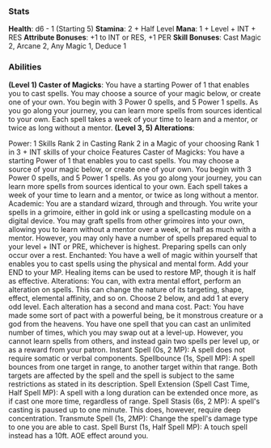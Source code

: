 ### Stats
**Health**: d6 - 1 (Starting 5)
**Stamina**: 2 + Half Level
**Mana**: 1 + Level + INT + RES
**Attribute Bonuses**: +1 to INT or RES, +1 PER
**Skill Bonuses**: Cast Magic 2, Arcane 2, Any Magic 1, Deduce 1

### Abilities
**(Level 1) Caster of Magicks**: You have a starting Power of 1 that enables you to cast spells. You may choose a source
of your magic below, or create one of your own. You begin with 3 Power 0 spells, and 5 Power 1 spells. As
you go along your journey, you can learn more spells from sources identical to your own. Each spell takes a
week of your time to learn and a mentor, or twice as long without a mentor.
**(Level 3, 5) Alterations**: 

Power: 1
Skills
Rank 2 in Casting
Rank 2 in a Magic of your choosing
Rank 1 in 3 + INT skills of your choice
Features
Caster of Magicks: You have a starting Power of 1 that enables you to cast spells. You may choose a source
of your magic below, or create one of your own. You begin with 3 Power 0 spells, and 5 Power 1 spells. As
you go along your journey, you can learn more spells from sources identical to your own. Each spell takes a
week of your time to learn and a mentor, or twice as long without a mentor.
Academic: You are a standard wizard, through and through. You write your spells in a grimoire, either in
gold ink or using a spellcasting module on a digital device. You may graft spells from other grimoires into
your own, allowing you to learn without a mentor over a week, or half as much with a mentor. However,
you may only have a number of spells prepared equal to your level + INT or PRE, whichever is highest.
Preparing spells can only occur over a rest.
Enchanted: You have a well of magic within yourself that enables you to cast spells using the physical and
mental form. Add your END to your MP. Healing items can be used to restore MP, though it is half as
effective.
Alterations: You can, with extra mental effort, perform an alteration on spells. This can change the nature of
its targeting, shape, effect, elemental affinity, and so on. Choose 2 below, and add 1 at every odd level. Each
alteration has a second and mana cost.
Pact: You have made some sort of pact with a powerful being, be it monstrous creature or a god from the
heavens. You have one spell that you can cast an unlimited number of times, which you may swap out at a
level-up. However, you cannot learn spells from others, and instead gain two spells per level up, or as a
reward from your patron.
Instant Spell (0s, 2 MP): A spell does not require somatic or verbal components.
Spellbounce (1s, Spell MP): A spell bounces from one target in range, to another target within that range.
Both targets are affected by the spell and the spell is subject to the same restrictions as stated in its
description.
Spell Extension (Spell Cast Time, Half Spell MP): A spell with a long duration can be extended once
more, as if cast one more time, regardless of range.
Spell Stasis (6s, 2 MP): A spell's casting is paused up to one minute. This does, however, require deep
concentration.
Transmute Spell (1s, 2MP): Change the spell's damage type to one you are able to cast.
Spell Burst (1s, Half Spell MP): A touch spell instead has a 10ft. AOE effect around you.